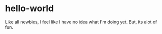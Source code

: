 # hello-world
Like all newbies, I feel like I have no idea what I'm doing yet. But, its alot of fun.
